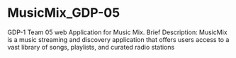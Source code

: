 # MusicMix_GDP-05
GDP-1 Team 05 
web Application for Music Mix.
Brief Description: MusicMix is a music streaming and discovery application that offers users
access to a vast library of songs, playlists, and curated radio stations
